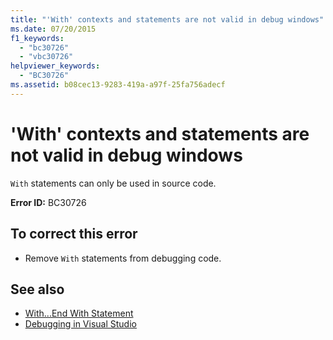 ```yaml
---
title: "'With' contexts and statements are not valid in debug windows"
ms.date: 07/20/2015
f1_keywords: 
  - "bc30726"
  - "vbc30726"
helpviewer_keywords: 
  - "BC30726"
ms.assetid: b08cec13-9283-419a-a97f-25fa756adecf
---
```

# 'With' contexts and statements are not valid in debug windows
`With` statements can only be used in source code.  
  
 **Error ID:** BC30726  
  
## To correct this error  
  
- Remove `With` statements from debugging code.  
  
## See also

- [With...End With Statement](../../visual-basic/language-reference/statements/with-end-with-statement.md)
- [Debugging in Visual Studio](/visualstudio/debugger/debugger-feature-tour)
